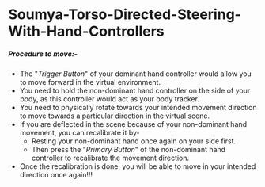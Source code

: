 # Soumya-Torso-Directed-Steering-With-Hand-Controllers

##### Procedure to move:-
- The "_Trigger Button_" of your dominant hand controller would allow you to move forward in the virtual environment.
- You need to hold the non-dominant hand controller on the side of your body, as this controller would act as your body tracker.
- You need to physically rotate towards your intended movement direction to move towards a particular direction in the virtual scene.
- If you are deflected in the scene because of your non-dominant hand movement, you can recalibrate it by-
    * Resting your non-dominant hand once again on your side first.
    * Then press the "_Primary Button_" of the non-dominant hand controller to recalibrate the movement direction.
- Once the recalibration is done, you will be able to move in your intended direction once again!!!